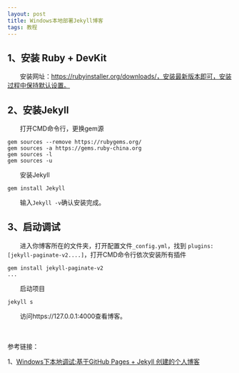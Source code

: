 ```yaml
---
layout: post
title: Windows本地部署Jekyll博客
tags: 教程
---
```




## 1、安装 Ruby + DevKit

　　安装网址：https://rubyinstaller.org/downloads/，安装最新版本即可，安装过程中保持默认设置。

## 2、安装Jekyll

　　打开CMD命令行，更换gem源

```shell
gem sources --remove https://rubygems.org/
gem sources -a https://gems.ruby-china.org
gem sources -l
gem sources -u
```

　　安装Jekyll

```shell
gem install Jekyll
```

　　输入`Jekyll -v`确认安装完成。

## 3、启动调试

　　进入你博客所在的文件夹，打开配置文件`_config.yml`，找到  `plugins: [jekyll-paginate-v2....]`，打开CMD命令行依次安装所有插件

```shell
gem install jekyll-paginate-v2
...
```

　　启动项目

```
jekyll s
```

　　访问https://127.0.0.1:4000查看博客。

　

参考链接：

1、[Windows下本地调试:基于GitHub Pages + Jekyll 创建的个人博客](https://destinyenvoy.github.io/2020/01/16/Windows%E4%B8%8B%E6%9C%AC%E5%9C%B0%E8%B0%83%E8%AF%95%E5%8D%9A%E5%AE%A2/)